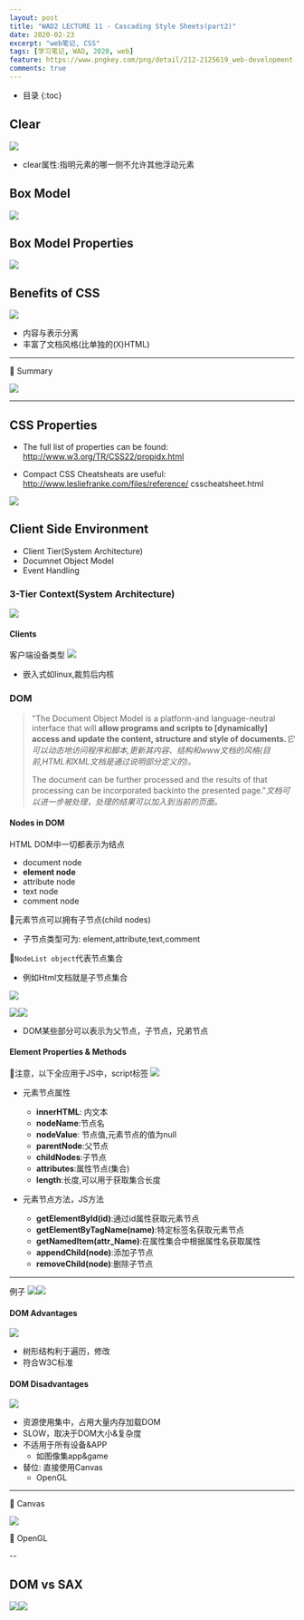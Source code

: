 ```yaml
---
layout: post
title: "WAD2 LECTURE 11 - Cascading Style Sheets(part2)"
date: 2020-02-23
excerpt: "web笔记, CSS"
tags: [学习笔记, WAD, 2020, web]
feature: https://www.pngkey.com/png/detail/212-2125619_web-development-creative-web-design-banner.png
comments: true
---
```


* 目录
{:toc}

## Clear

![](/static/2020-02-24-19-28-30.png)
- clear属性:指明元素的哪一侧不允许其他浮动元素

## Box Model

![](/static/2020-02-24-19-32-00.png)

## Box Model Properties

![](/static/2020-02-24-19-36-21.png)

## Benefits of CSS

![](/static/2020-02-24-19-42-49.png)
- 内容与表示分离
- 丰富了文档风格(比单独的(X)HTML)

---

🍬 Summary

![](/static/2020-02-24-19-44-04.png)

---

## CSS Properties

- The full list of properties can be found:
http://www.w3.org/TR/CSS22/propidx.html

- Compact CSS Cheatsheats are useful:
http://www.lesliefranke.com/files/reference/
csscheatsheet.html

![](/static/2020-02-25-18-25-50.png)

## Client Side Environment

- Client Tier(System Architecture)
- Documnet Object Model
- Event Handling

### 3-Tier Context(System Architecture)

![](/static/2020-02-25-18-34-52.png)

#### Clients

客户端设备类型
![](/static/2020-02-25-18-35-49.png)
- 嵌入式如linux,裁剪后内核

### DOM

>"The Document Object Model is a platform-and language-neutral interface that will **allow programs and scripts to [dynamically] access and update the content, structure and style of documents.**_它可以动态地访问程序和脚本,更新其内容、结构和www文档的风格(目前,HTML和XML文档是通过说明部分定义的)。_
>
>The document can be further processed and the results of that processing can be incorporated backinto the presented page."_文档可以进一步被处理，处理的结果可以加入到当前的页面。_

#### Nodes in DOM

HTML DOM中一切都表示为结点
- document node
- **element node**
- attribute node
- text node
- comment node

🍬元素节点可以拥有子节点(child nodes)
- 子节点类型可为: element,attribute,text,comment

🍬``NodeList object``代表节点集合
- 例如Html文档就是子节点集合

![](/static/2020-02-25-18-54-39.png)

![](/static/2020-02-25-18-57-44.png)![](/static/2020-02-25-18-59-12.png)
- DOM某些部分可以表示为父节点，子节点，兄弟节点

#### Element Properties & Methods

🍬注意，以下全应用于JS中，script标签
![](/static/2020-02-25-19-14-52.png)
- 元素节点属性
  - **innerHTML**: 内文本
  - **nodeName**:节点名
  - **nodeValue**: 节点值,元素节点的值为null
  - **parentNode**:父节点
  - **childNodes**:子节点
  - **attributes**:属性节点(集合)
  - **length**:长度,可以用于获取集合长度

- 元素节点方法，JS方法
  - **getElementById(id)**:通过id属性获取元素节点
  - **getElementByTagName(name)**:特定标签名获取元素节点
  - **getNamedItem(attr_Name)**:在属性集合中根据属性名获取属性
  - **appendChild(node)**:添加子节点
  - **removeChild(node)**:删除子节点

---
例子
![](/static/2020-02-25-19-30-02.png)![](/static/2020-02-25-19-31-57.png)

#### DOM Advantages

![](/static/2020-02-25-19-34-27.png)
- 树形结构利于遍历，修改
- 符合W3C标准

#### DOM Disadvantages

![](/static/2020-02-25-19-35-33.png)
- 资源使用集中，占用大量内存加载DOM
- SLOW，取决于DOM大小&复杂度
- 不适用于所有设备&APP
  - 如图像集app&game
- 替位: 直接使用Canvas
  - OpenGL

---
🍬 Canvas

![](/static/2020-02-25-19-39-08.png)

🍬 OpenGL


--

## DOM vs SAX

![](/static/2020-02-25-19-45-27.png)![](/static/2020-02-25-19-46-57.png)